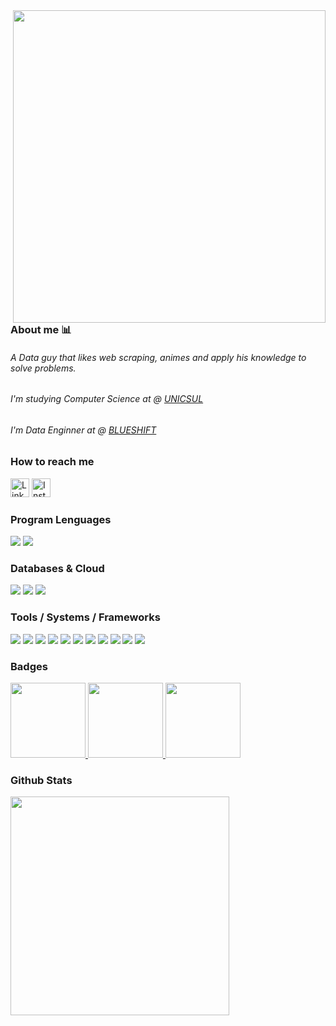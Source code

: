 [comment]: # (<img align="right" height="500em" src="https://user-images.githubusercontent.com/100642061/173202394-11f05595-21af-4cfe-95c7-d76fb1ebbd03.gif">)

<img align="right" height="500em" src="https://user-images.githubusercontent.com/100642061/192906466-75ba2a25-fe01-47f9-a356-dcba6e0ea75b.gif">

### About me 📊

<h6>A Data guy that likes web scraping, animes and apply his knowledge to solve problems.</h6>
<h6>I'm studying Computer Science at @ <a href="https://www.cruzeirodosul.edu.br/">UNICSUL</a></h6>
<h6>I'm Data Enginner at @ <a href="https://www.blueshift.com.br/">BLUESHIFT</a></h6>

### How to reach me
<div>
   <a href="https://www.linkedin.com/in/gabrielcdev/" target="_blank"><img height='30' src='https://img.shields.io/badge/LinkedIn-000?style=for-the-badge&logo=linkedin&logoColor=blue' alt='Linkedin'></a>
   <a href="https://www.instagram.com/krd.gabriel/" target="_blank"><img height='30' src='https://img.shields.io/badge/instagram-000?style=for-the-badge&logo=instagram&logoColor=a10d37' alt='Instagram'></a>
</div>

### Program Lenguages
<div>
  <img src="https://img.shields.io/badge/Python-000?style=for-the-badge&logo=python&logoColor=blue"/>
  <img src="https://img.shields.io/badge/Bash-000?style=for-the-badge&logo=GNU%20Bash&logoColor=green"/>
</div>

### Databases & Cloud
<div>
  <img src="https://img.shields.io/badge/PostgreSQL-000?style=for-the-badge&logo=postgresql&logoColor=green"/>
  <img src="https://img.shields.io/badge/SQL%20Server-000?style=for-the-badge&logo=microsoft%20sql%20server&logoColor=red"/>
  <img src="https://img.shields.io/badge/microsoft%20azure-000?style=for-the-badge&logo=microsoft-azure&logoColor=61DAFB"/>
</div>

### Tools / Systems / Frameworks
<div>
  <img src="https://img.shields.io/badge/Jupyter-000?&style=for-the-badge&logo=Jupyter&logoColor=F37626"/>
  <img src="https://img.shields.io/badge/Pandas-000?style=for-the-badge&logo=Pandas&logoColor=0b3578"/>
  <img src="https://img.shields.io/badge/Databricks-000?style=for-the-badge&logo=Databricks&logoColor=a10d37"/>
  <img src="https://img.shields.io/badge/power_bi-000.svg?&style=for-the-badge&logo=powerbi&logoColor=yellow"/>
  <img src="https://img.shields.io/badge/Flask-000.svg?&style=for-the-badge&logo=Flask&logoColor=white"/>
  
  <img src="https://img.shields.io/badge/Selenium-000?style=for-the-badge&logo=Selenium&logoColor=76bc2f"/>
  <img src="https://img.shields.io/badge/Git-000.svg?&style=for-the-badge&logo=Git&logoColor=red"/>
  <img src="https://img.shields.io/badge/VS_Code-000?style=for-the-badge&logo=visual%20studio&logoColor=5C2D91"/>
  <img src="https://img.shields.io/badge/Postman-000?style=for-the-badge&logo=Postman&logoColor=F37626"/>
  <img src="https://img.shields.io/badge/Windows-000?style=for-the-badge&logo=windows&logoColor=blue"/>
  <img src="https://img.shields.io/badge/Linux-000?style=for-the-badge&logo=linux-mint&logoColor=87CF3E"/>
</div>

### Badges

<div aling="center">
  <a href="https://www.credly.com/badges/3daae0b2-8378-4d82-8797-7261ce31de17/public_url">
    <img src="https://user-images.githubusercontent.com/100642061/208327479-8ab05259-857c-4912-a374-1481dea18fb8.png" height="120" width="120">
  </a>
  <a href="https://www.credly.com/badges/a693e915-3f90-40ed-9185-e1c8b090e475/public_url">
    <img src="https://user-images.githubusercontent.com/100642061/208327482-11e42cd8-fd1f-4c8f-a363-9cad9cbb65a2.png" height="120" width="120">
  </a>
  <a href="https://www.credly.com/badges/02ec1ee5-3a24-4edc-b4da-c136a320bbf3/public_url">
    <img src="https://user-images.githubusercontent.com/100642061/210006195-47219773-da27-49be-89f5-6489a6af406d.png" height="120" width="120">
  </a>
</div>

### Github Stats
<div>
  <img src="https://github-readme-stats.vercel.app/api/top-langs/?username=gabrielcordeiro2&layout=compact&theme=radical" width="350"/>
</div>

